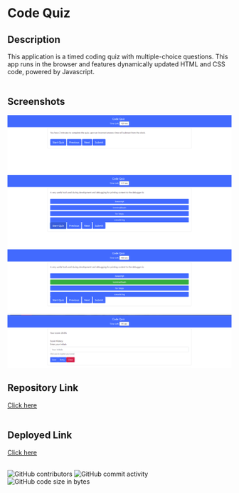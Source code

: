 # Code Quiz

## Description
This application is a timed coding quiz with multiple-choice questions. This app runs in the browser and features dynamically updated HTML and CSS code, powered by Javascript.
<br>
<br>

## Screenshots
![Home](./Assets/images/cap1.PNG?raw=true "Home")
<br>
![Question 1](./Assets/images/cap2.PNG?raw=true "Home")
<br>
![Question Correct](./Assets/images/cap3.PNG?raw=true "Home")
<br>
![Result](./Assets/images/cap4.PNG?raw=true "Home")

## Repository Link
[Click here](https://github.com/ggeils/Code-Quiz)
<br>
<br>

## Deployed Link
[Click here](https://ggeils.github.io/Code-Quiz/)
<br>
<br>

![GitHub contributors](https://img.shields.io/github/contributors/ggeils/Code-Quiz?style=for-the-badge) ![GitHub commit activity](https://img.shields.io/github/commit-activity/m/ggeils/Code-Quiz?style=for-the-badge) ![GitHub code size in bytes](https://img.shields.io/github/languages/code-size/ggeils/Code-Quiz?style=for-the-badge)